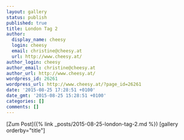 ```yaml
---
layout: gallery
status: publish
published: true
title: London Tag 2
author:
  display_name: cheesy
  login: cheesy
  email: christine@cheesy.at
  url: http://www.cheesy.at/
author_login: cheesy
author_email: christine@cheesy.at
author_url: http://www.cheesy.at/
wordpress_id: 26261
wordpress_url: http://www.cheesy.at/?page_id=26261
date: '2015-08-25 17:28:51 +0100'
date_gmt: '2015-08-25 15:28:51 +0100'
categories: []
comments: []
---
```


[Zum Post]({% link _posts/2015-08-25-london-tag-2.md %})
[gallery orderby="title"]
